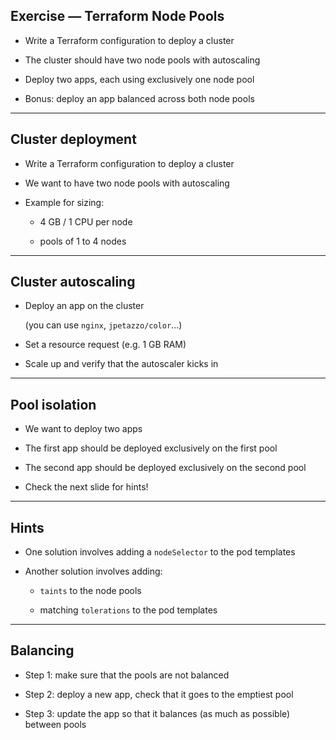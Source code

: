 ## Exercise — Terraform Node Pools

- Write a Terraform configuration to deploy a cluster

- The cluster should have two node pools with autoscaling

- Deploy two apps, each using exclusively one node pool

- Bonus: deploy an app balanced across both node pools

---

## Cluster deployment

- Write a Terraform configuration to deploy a cluster

- We want to have two node pools with autoscaling

- Example for sizing:

  - 4 GB / 1 CPU per node

  - pools of 1 to 4 nodes

---

## Cluster autoscaling

- Deploy an app on the cluster

  (you can use `nginx`, `jpetazzo/color`...)

- Set a resource request (e.g. 1 GB RAM)

- Scale up and verify that the autoscaler kicks in

---

## Pool isolation

- We want to deploy two apps

- The first app should be deployed exclusively on the first pool

- The second app should be deployed exclusively on the second pool

- Check the next slide for hints!

---

## Hints

- One solution involves adding a `nodeSelector` to the pod templates

- Another solution involves adding:

  - `taints` to the node pools

  - matching `tolerations` to the pod templates

---

## Balancing

- Step 1: make sure that the pools are not balanced

- Step 2: deploy a new app, check that it goes to the emptiest pool

- Step 3: update the app so that it balances (as much as possible) between pools
